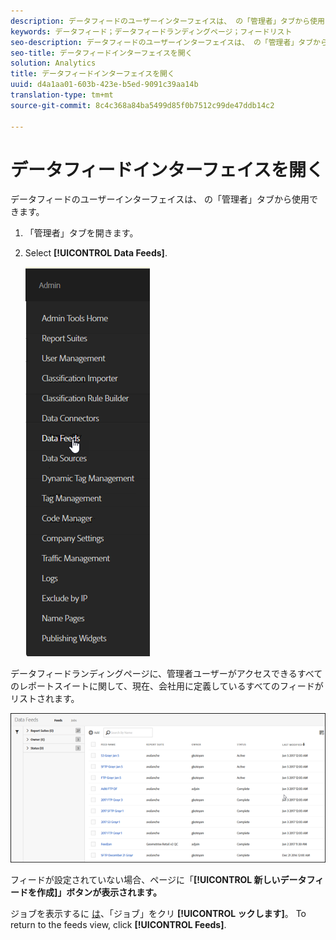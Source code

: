 ```yaml
---
description: データフィードのユーザーインターフェイスは、 の「管理者」タブから使用できます。
keywords: データフィード；データフィードランディングページ；フィードリスト
seo-description: データフィードのユーザーインターフェイスは、 の「管理者」タブから使用できます。
seo-title: データフィードインターフェイスを開く
solution: Analytics
title: データフィードインターフェイスを開く
uuid: d4a1aa01-603b-423e-b5ed-9091c39aa14b
translation-type: tm+mt
source-git-commit: 8c4c368a84ba5499d85f0b7512c99de47ddb14c2

---
```



# データフィードインターフェイスを開く

データフィードのユーザーインターフェイスは、 の「管理者」タブから使用できます。

1. 「管理者」タブを開きます。
1. Select **[!UICONTROL Data Feeds]**.

   ![Experience cloudメニュー](assets/AdminMenu.png)

データフィードランディングページに、管理者ユーザーがアクセスできるすべてのレポートスイートに関して、現在、会社用に定義しているすべてのフィードがリストされます。

![データフィードのリスト](assets/feeds.png)

フィードが設定されていない場合、ページに「**[!UICONTROL 新しいデータフィードを作成]」ボタンが表示されます。**

ジョブを表示するに [は](/help/export/analytics-data-feed/c-data-feed-actions/t-feed-job-history.md)、「ジョブ」をクリ **[!UICONTROL ックします]**。 To return to the feeds view, click **[!UICONTROL Feeds]**.
